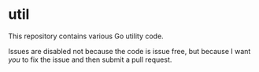 util
====
This repository contains various Go utility code.

Issues are disabled not because the code is issue free, but because I want *you* to fix the issue and then submit a pull request.
